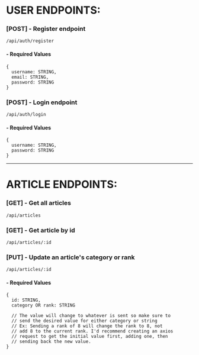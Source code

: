 # USER ENDPOINTS:
### [**POST**] **- Register endpoint**
```
/api/auth/register
```
#### - Required Values
```
{
  username: STRING,
  email: STRING,
  password: STRING
}
```

### [**POST**] **- Login endpoint**
```
/api/auth/login
```
#### - Required Values
```
{
  username: STRING,
  password: STRING
}
```
-------------------------------------------
# ARTICLE ENDPOINTS:
### [**GET**] **- Get all articles**
```
/api/articles
```

### [**GET**] **- Get article by id**
```
/api/articles/:id
```

### [**PUT**] **- Update an article's category or rank**
```
/api/articles/:id
```
#### - Required Values
```
{
  id: STRING,
  category OR rank: STRING
  
  // The value will change to whatever is sent so make sure to 
  // send the desired value for either category or string
  // Ex: Sending a rank of 8 will change the rank to 8, not
  // add 8 to the current rank. I'd recommend creating an axios 
  // request to get the initial value first, adding one, then 
  // sending back the new value.
}
```

